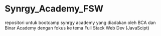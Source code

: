 # Synrgy_Academy_FSW
repositori untuk bootcamp synrgy academy yang diadakan oleh BCA dan Binar Academy dengan fokus ke tema Full Stack Web Dev (JavaScipt)
